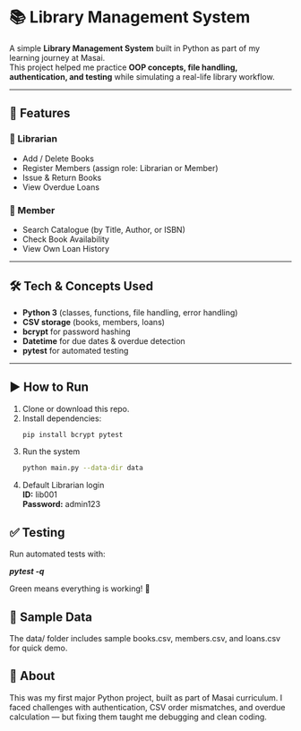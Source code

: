# 📚 Library Management System  

A simple **Library Management System** built in Python as part of my learning journey at Masai.  
This project helped me practice **OOP concepts, file handling, authentication, and testing** while simulating a real-life library workflow.  

---

## 🚀 Features  

### 👑 Librarian  
- Add / Delete Books  
- Register Members (assign role: Librarian or Member)  
- Issue & Return Books  
- View Overdue Loans  

### 👤 Member  
- Search Catalogue (by Title, Author, or ISBN)  
- Check Book Availability  
- View Own Loan History  

---

## 🛠️ Tech & Concepts Used  
- **Python 3** (classes, functions, file handling, error handling)  
- **CSV storage** (books, members, loans)  
- **bcrypt** for password hashing  
- **Datetime** for due dates & overdue detection  
- **pytest** for automated testing  

---
## ▶️ How to Run  
1. Clone or download this repo.  
2. Install dependencies:  
   ```bash
   pip install bcrypt pytest
3. Run the system
   ```bash
   python main.py --data-dir data
4. Default Librarian login <br>
   **ID:** lib001 <br>
   **Password:** admin123  

## ✅ Testing  

   Run automated tests with:  

  ***pytest -q*** <br>

 Green means everything is working! 🎉

## 📖 Sample Data
  The data/ folder includes sample books.csv, members.csv, and loans.csv for quick demo.

## 🙋 About
  This was my first major Python project, built as part of Masai curriculum.
I faced challenges with authentication, CSV order mismatches, and overdue calculation — but fixing them taught me debugging and clean coding.
   

  
